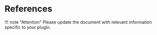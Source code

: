 # References

!!! note "Attention"
    Please update the document with relevant information specific to your plugin.
